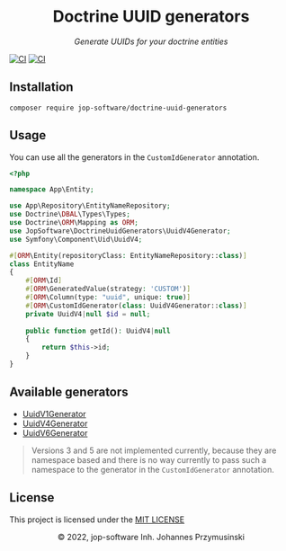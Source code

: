 <div align="center">
	<h1>Doctrine UUID generators</h1>
	<i>Generate UUIDs for your doctrine entities</i>
</div>

[![CI](https://github.com/jop-software/doctrine-uuid-generators/actions/workflows/ci.yaml/badge.svg)](https://github.com/jop-software/doctrine-uuid-generators/actions/workflows/ci.yaml)
[![CI](https://img.shields.io/badge/License-MIT-green)](LICENSE)

## Installation

```shell
composer require jop-software/doctrine-uuid-generators
```

## Usage

You can use all the generators in the `CustomIdGenerator` annotation. 

```php
<?php

namespace App\Entity;

use App\Repository\EntityNameRepository;
use Doctrine\DBAL\Types\Types;
use Doctrine\ORM\Mapping as ORM;
use JopSoftware\DoctrineUuidGenerators\UuidV4Generator;
use Symfony\Component\Uid\UuidV4;

#[ORM\Entity(repositoryClass: EntityNameRepository::class)]
class EntityName
{
    #[ORM\Id]
    #[ORM\GeneratedValue(strategy: 'CUSTOM')]
    #[ORM\Column(type: "uuid", unique: true)]
    #[ORM\CustomIdGenerator(class: UuidV4Generator::class)]
    private UuidV4|null $id = null;
    
    public function getId(): UuidV4|null
    {
        return $this->id;
    }
}
```

## Available generators

- [UuidV1Generator](src/UuidV1Generator.php)
- [UuidV4Generator](src/UuidV4Generator.php)
- [UuidV6Generator](src/UuidV6Generator.php)

> Versions 3 and 5 are not implemented currently, because they are namespace based and there is no way currently to 
> pass such a namespace to the generator in the `CustomIdGenerator` annotation. 

## License

This project is licensed under the [MIT LICENSE](LICENSE)

<div align="center">
	<span>&copy; 2022, jop-software Inh. Johannes Przymusinski</span>
</div>

